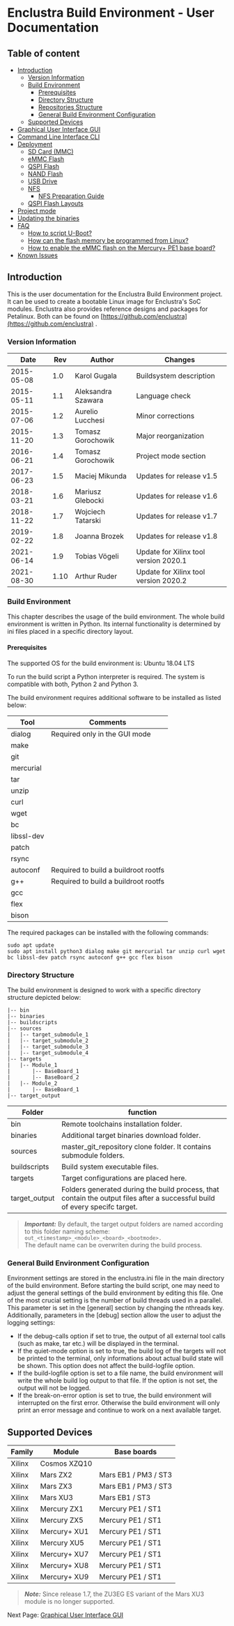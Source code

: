 # Enclustra Build Environment - User Documentation


## Table of content

* [Introduction](./1_Introduction.md)
    - [Version Information](./1_Introduction.md#version-information)
    - [Build Environment](./1_Introduction.md#build-environment)
        - [Prerequisites](./1_Introduction.md#prerequisites)
        - [Directory Structure](./1_Introduction.md#directory-structure)
        - [Repositories Structure](./1_Introduction.md#repositories-structure)
        - [General Build Environment Configuration](./1_Introduction.md#general-build-environment-configuration)
    - [Supported Devices](./1_Introduction.md#supported-devices)
* [Graphical User Interface GUI](./2_GUI.md)
* [Command Line Interface CLI](./3_CLI.md)
* [Deployment](./4_Deployment.md)
    - [SD Card (MMC)](./4_Deployment.md#sd-card-mmc)
    - [eMMC Flash](./4_Deployment.md#emmc-flash)
    - [QSPI Flash](./4_Deployment.md#qspi-flash)
    - [NAND Flash](./4_Deployment.md#nand-flash)
    - [USB Drive](./4_Deployment.md#usb-drive)
    - [NFS](./4_Deployment.md#nfs)
        - [NFS Preparation Guide](./4_Deployment.md#nfs-prepatration-guide)
    - [QSPI Flash Layouts](./4_Deployment.md#qspi-flash-layouts)
* [Project mode](./5_Project_Mode.md)
* [Updating the binaries](./6_Binaries_Update.md)
* [FAQ](./7_FAQ.md)
    - [How to script U-Boot?](./7_FAQ.md#how-to-script-u-boot)
    - [How can the flash memory be programmed from Linux?](./7_FAQ.md#how-can-the-flash-memory-be-programmed-from-linux)
    - [How to enable the eMMC flash on the Mercury+ PE1 base board?](./7_FAQ.md#how-to-enable-the-emmc-flash-on-the-mercury-pe1-base-board)
* [Known Issues](./8_Known_Issues.md)



## Introduction

This is the user documentation for the Enclustra Build Environment project. It can be used to create a bootable Linux image for Enclustra's SoC modules. Enclustra also provides reference designs and packages for Petalinux. Both can be found on [https://github.com/enclustra](https://github.com/enclustra) .

### Version Information

Date | Rev | Author | Changes
--- | --- | --- | --- 
2015-05-08 | 1.0 | Karol Gugala | Buildsystem description
2015-05-11 | 1.1 | Aleksandra Szawara | Language check
2015-07-06 | 1.2 | Aurelio Lucchesi | Minor corrections
2015-11-20 | 1.3 | Tomasz Gorochowik | Major reorganization
2016-06-21 | 1.4 | Tomasz Gorochowik | Project mode section
2017-06-23 | 1.5 | Maciej Mikunda | Updates for release v1.5
2018-03-21 | 1.6 | Mariusz Glebocki | Updates for release v1.6
2018-11-22 | 1.7 | Wojciech Tatarski | Updates for release v1.7
2019-02-22 | 1.8 | Joanna Brozek | Updates for release v1.8
2021-06-14 | 1.9 | Tobias Vögeli | Update for Xilinx tool version 2020.1
2021-08-30 | 1.10 | Arthur Ruder | Update for Xilinx tool version 2020.2





###  Build Environment

This chapter describes the usage of the build environment. The whole build environment is written in Python. Its internal functionality is determined by ini files placed in a specific directory layout.
      
#### Prerequisites

The supported OS for the build environment is: Ubuntu 18.04 LTS

To run the build script a Python interpreter is required. The system is compatible with both, Python 2 and Python 3.

The build environment requires additional software to be installed as listed below:

Tool |  Comments
--- | --- 
dialog |  Required only in the GUI mode
make | 
git | 
mercurial |  
tar | 
unzip |  
curl |  
wget | 
bc |  
libssl-dev |  
patch | 
rsync | 
autoconf |  Required to build a buildroot rootfs
g++ |  Required to build a buildroot rootfs
gcc | 
flex | 
bison |


The required packages can be installed with the following commands:

```
sudo apt update
sudo apt install python3 dialog make git mercurial tar unzip curl wget bc libssl-dev patch rsync autoconf g++ gcc flex bison
```





### Directory Structure

The build environment is designed to work with a specific directory structure depicted below:

    |-- bin
    |-- binaries
    |-- buildscripts
    |-- sources
    |   |-- target_submodule_1
    |   |-- target_submodule_2
    |   |-- target_submodule_3
    |   |-- target_submodule_4
    |-- targets
    |   |-- Module_1
    |       |-- BaseBoard_1
    |       |-- BaseBoard_2
    |   |-- Module_2
    |       |-- BaseBoard_1
    |-- target_output

Folder | function
--- | ---
bin | Remote toolchains installation folder.
binaries | Additional target binaries download folder.
sources | master_git_repository clone folder. It contains submodule folders.
buildscripts | Build system executable files.
targets | Target configurations are placed here.
target_output | Folders generated during the build process, that contain the output files after a successful build of every specifc target.

> **_Important:_**  By default, the target output folders are named according to this folder naming scheme:  
> `out_<timestamp>_<module>_<board>_<bootmode>.`  
> The default name can be overwriten during the build process.



### General Build Environment Configuration

Environment settings are stored in the enclustra.ini file in the main directory of the build environment. Before starting the build script, one may need to adjust the general settings of the build environment by editing this file. One of the most crucial setting is the number of build threads used in a parallel. This parameter is set in the [general] section by changing the nthreads key. Additionally, parameters in the [debug] section allow the user to adjust the logging settings:

- If the debug-calls option if set to true, the output of all external tool calls (such as make, tar etc.) will be displayed in the terminal.
- If the quiet-mode option is set to true, the build log of the targets will not be printed to the terminal, only informations about actual build state will be shown. This option does not affect the build-logfile option.
- If the build-logfile option is set to a file name, the build environment will write the whole build log output to that file. If the option is not set, the output will not be logged.
- If the break-on-error option is set to true, the build environment will interrupted on the first error. Otherwise the build environment will only print an error message and continue to work on a next available target.





## Supported Devices

Family | Module | Base boards
--- | --- | ---
Xilinx | Cosmos XZQ10 |
Xilinx | Mars ZX2 | Mars EB1 / PM3 / ST3
Xilinx | Mars ZX3 | Mars EB1 / PM3 / ST3
Xilinx | Mars XU3 | Mars EB1 / ST3
Xilinx | Mercury ZX1 | Mercury PE1 / ST1
Xilinx | Mercury ZX5 | Mercury PE1 / ST1
Xilinx | Mercury+ XU1 | Mercury PE1 / ST1
Xilinx | Mercury XU5 | Mercury PE1 / ST1
Xilinx | Mercury+ XU7 | Mercury PE1 / ST1
Xilinx | Mercury+ XU8 | Mercury PE1 / ST1
Xilinx | Mercury+ XU9 | Mercury PE1 / ST1

> **_Note:_**  Since release 1.7, the ZU3EG ES variant of the Mars XU3 module is no longer supported.


Next Page: [Graphical User Interface GUI](./2_GUI.md)
